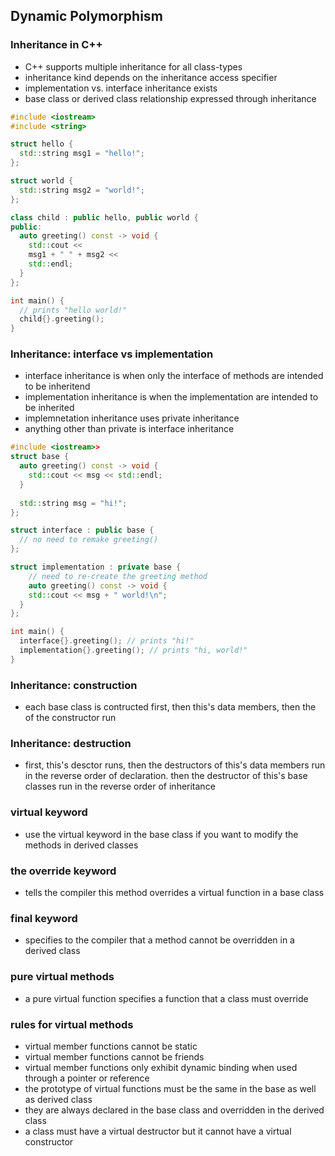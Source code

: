 ## Dynamic Polymorphism

### Inheritance in C++
- C++ supports multiple inheritance for all class-types
- inheritance kind depends on the inheritance access specifier
- implementation vs. interface inheritance exists
- base class or derived class relationship expressed through inheritance

``` cpp
#include <iostream>
#include <string>

struct hello {
  std::string msg1 = "hello!";
};

struct world {
  std::string msg2 = "world!";
};

class child : public hello, public world {
public:
  auto greeting() const -> void {
    std::cout <<
    msg1 + " " + msg2 <<
    std::endl;
  }
};

int main() {
  // prints "hello world!"
  child{}.greeting();
}
```

### Inheritance: interface vs implementation
- interface inheritance is when only the interface of methods are intended to be inheritend
- implementation inheritance is when the implementation are intended to be inherited
- implemnetation inheritance uses private inheritance
- anything other than private is interface inheritance

``` cpp
#include <iostream>>
struct base {
  auto greeting() const -> void {
    std::cout << msg << std::endl;
  }
  
  std::string msg = "hi!";
};

struct interface : public base {
  // no need to remake greeting()
};

struct implementation : private base {
    // need to re-create the greeting method
    auto greeting() const -> void {
    std::cout << msg + " world!\n";
  }
};

int main() {
  interface{}.greeting(); // prints "hi!"
  implementation{}.greeting(); // prints "hi, world!"
}
```

### Inheritance: construction
- each base class is contructed first, then this's data members, then the of the constructor run

### Inheritance: destruction
- first, this's desctor runs, then the destructors of this's data members run in the reverse order of declaration. then the destructor of this's base classes run in the reverse order of inheritance

### virtual keyword
- use the virtual keyword in the base class if you want to modify the methods in derived classes

### the override keyword
- tells the compiler this method overrides a virtual function in a base class

### final keyword
- specifies to the compiler that a method cannot be overridden in a derived class

### pure virtual methods
- a pure virtual function specifies a function that a class must override

### rules for virtual methods
- virtual member functions cannot be static
- virtual member functions cannot be friends
- virtual member functions only exhibit dynamic binding when used through a pointer or reference
- the prototype of virtual functions must be the same in the base as well as derived class
- they are always declared in the base class and overridden in the derived class
- a class must have a virtual destructor but it cannot have a virtual constructor
